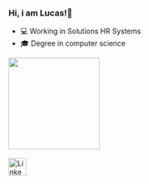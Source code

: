 ### Hi, i am Lucas!👋
- 💻 Working in Solutions HR Systems
- 🎓 Degree in computer science
<div> 
<img height ="180em" src="https://github-readme-stats.vercel.app/api?username=LucassSN&show_icons=true&theme=dark&hide=contribs,prs"><br><br>
  <a href="https://www.linkedin.com/in/lucas-souza-nascimento-0b38981aa"><img src="https://img.icons8.com/?size=512&id=13930&format=png" alt="Linkedin" height="35"></a>
</div>
